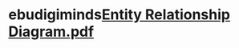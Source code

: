 # ebudigiminds[Entity Relationship Diagram.pdf](https://github.com/udoem/ebudigiminds/files/11559830/Entity.Relationship.Diagram.pdf)
